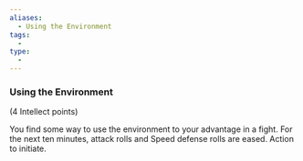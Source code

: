 ```yaml
---
aliases:
  - Using the Environment
tags:
  - 
type:
  - 
---
```

### Using the Environment

(4 Intellect points)

You find some way to use the environment to your advantage in a fight. For the next ten minutes, attack rolls and Speed defense rolls are eased. Action to initiate.